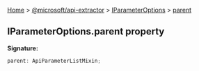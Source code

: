 [Home](./index) &gt; [@microsoft/api-extractor](./api-extractor.md) &gt; [IParameterOptions](./api-extractor.iparameteroptions.md) &gt; [parent](./api-extractor.iparameteroptions.parent.md)

## IParameterOptions.parent property

<b>Signature:</b>

```typescript
parent: ApiParameterListMixin;
```
